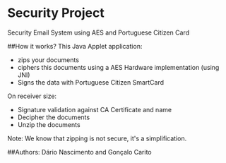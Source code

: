 Security Project
===========

Security Email System using AES and Portuguese Citizen Card

##How it works?
This Java Applet application:
* zips your documents
* ciphers this documents using a AES Hardware implementation (using JNI)
* Signs the data with Portuguese Citizen SmartCard 

On receiver size:
* Signature validation against CA Certificate and name
* Decipher the documents
* Unzip the documents


Note: We know that zipping is not secure, it's a simplification.

##Authors:
Dário Nascimento and Gonçalo Carito
